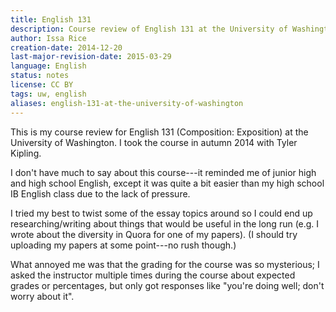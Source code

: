 ```yaml
---
title: English 131
description: Course review of English 131 at the University of Washington
author: Issa Rice
creation-date: 2014-12-20
last-major-revision-date: 2015-03-29
language: English
status: notes
license: CC BY
tags: uw, english
aliases: english-131-at-the-university-of-washington
---
```


This is my course review for English 131 (Composition: Exposition) at the University of Washington.
I took the course in autumn 2014 with Tyler Kipling.

I don't have much to say about this course---it reminded me of junior high and high school English, except it was quite a bit easier than my high school IB English class due to the lack of pressure.

I tried my best to twist some of the essay topics around so I could end up researching/writing about things that would be useful in the long run (e.g. I wrote about the diversity in Quora for one of my papers).
(I should try uploading my papers at some point---no rush though.)

What annoyed me was that the grading for the course was so mysterious; I asked the instructor multiple times during the course about expected grades or percentages, but only got responses like "you're doing well; don't worry about it".
